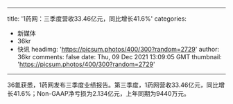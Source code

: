 
---
title: '1药网：三季度营收33.46亿元，同比增长41.6%'
categories: 
 - 新媒体
 - 36kr
 - 快讯
headimg: 'https://picsum.photos/400/300?random=2729'
author: 36kr
comments: false
date: Thu, 09 Dec 2021 13:09:05 GMT
thumbnail: 'https://picsum.photos/400/300?random=2729'
---

<div>   
36氪获悉，1药网发布三季度业绩报告。第三季度，1药网营收33.46亿元，同比增长41.6%；Non-GAAP净亏损为2.134亿元，上年同期为9440万元。  
</div>
            
